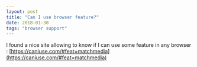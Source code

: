 ```yaml
---
layout: post
title: "Can I use browser feature?"
date: 2018-01-30
tags: "browser support" 
---
```


I found a nice site allowing to know if I can use some feature in any browser : [https://caniuse.com/#feat=matchmedia](https://caniuse.com/#feat=matchmedia)
